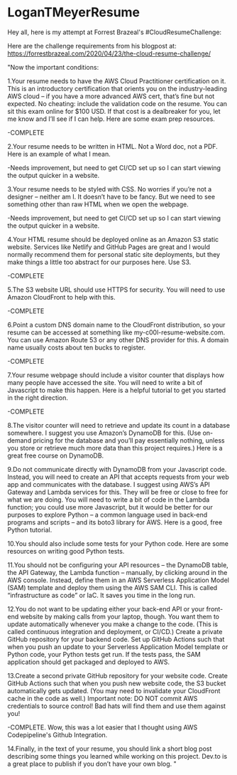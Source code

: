 # LoganTMeyerResume
Hey all, here is my attempt at Forrest Brazeal's #CloudResumeChallenge:

Here are the challenge requirements from his blogpost at: https://forrestbrazeal.com/2020/04/23/the-cloud-resume-challenge/

"Now the important conditions:

1.Your resume needs to have the AWS Cloud Practitioner certification on it. This is an introductory certification that orients you on the industry-leading AWS cloud – if you have a more advanced AWS cert, that’s fine but not expected. No cheating: include the validation code on the resume. You can sit this exam online for $100 USD. If that cost is a dealbreaker for you, let me know and I’ll see if I can help. Here are some exam prep resources.

-COMPLETE

2.Your resume needs to be written in HTML. Not a Word doc, not a PDF. Here is an example of what I mean.

-Needs improvement, but need to get CI/CD set up so I can start viewing the output quicker in a website.

3.Your resume needs to be styled with CSS. No worries if you’re not a designer – neither am I. It doesn’t have to be fancy. But we need to see something other than raw HTML when we open the webpage.

-Needs improvement, but need to get CI/CD set up so I can start viewing the output quicker in a website.

4.Your HTML resume should be deployed online as an Amazon S3 static website. Services like Netlify and GitHub Pages are great and I would normally recommend them for personal static site deployments, but they make things a little too abstract for our purposes here. Use S3.

-COMPLETE

5.The S3 website URL should use HTTPS for security. You will need to use Amazon CloudFront to help with this.

-COMPLETE

6.Point a custom DNS domain name to the CloudFront distribution, so your resume can be accessed at something like my-c00l-resume-website.com. You can use Amazon Route 53 or any other DNS provider for this. A domain name usually costs about ten bucks to register.

-COMPLETE

7.Your resume webpage should include a visitor counter that displays how many people have accessed the site. You will need to write a bit of Javascript to make this happen. Here is a helpful tutorial to get you started in the right direction.

-COMPLETE

8.The visitor counter will need to retrieve and update its count in a database somewhere. I suggest you use Amazon’s DynamoDB for this. (Use on-demand pricing for the database and you’ll pay essentially nothing, unless you store or retrieve much more data than this project requires.) Here is a great free course on DynamoDB.

9.Do not communicate directly with DynamoDB from your Javascript code. Instead, you will need to create an API that accepts requests from your web app and communicates with the database. I suggest using AWS’s API Gateway and Lambda services for this. They will be free or close to free for what we are doing. You will need to write a bit of code in the Lambda function; you could use more Javascript, but it would be better for our purposes to explore Python – a common language used in back-end programs and scripts – and its boto3 library for AWS. Here is a good, free Python tutorial.

10.You should also include some tests for your Python code. Here are some resources on writing good Python tests.

11.You should not be configuring your API resources – the DynamoDB table, the API Gateway, the Lambda function – manually, by clicking around in the AWS console. Instead, define them in an AWS Serverless Application Model (SAM) template and deploy them using the AWS SAM CLI. This is called “infrastructure as code” or IaC. It saves you time in the long run.

12.You do not want to be updating either your back-end API or your front-end website by making calls from your laptop, though. You want them to update automatically whenever you make a change to the code. (This is called continuous integration and deployment, or CI/CD.) Create a private GitHub repository for your backend code. Set up GitHub Actions such that when you push an update to your Serverless Application Model template or Python code, your Python tests get run. If the tests pass, the SAM application should get packaged and deployed to AWS.

13.Create a second private GitHub repository for your website code. Create GitHub Actions such that when you push new website code, the S3 bucket automatically gets updated. (You may need to invalidate your CloudFront cache in the code as well.) Important note: DO NOT commit AWS credentials to source control! Bad hats will find them and use them against you!

-COMPLETE. Wow, this was a lot easier that I thought using AWS Codepipeline's Github Integration.

14.Finally, in the text of your resume, you should link a short blog post describing some things you learned while working on this project. Dev.to is a great place to publish if you don’t have your own blog.
"
